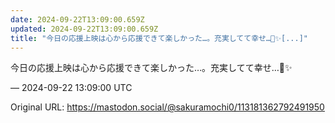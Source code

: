 ```yaml
---
date: 2024-09-22T13:09:00.659Z
updated: 2024-09-22T13:09:00.659Z
title: "今日の応援上映は心から応援できて楽しかった…。充実してて幸せ…💖✨️[...]"
---
```


<p>今日の応援上映は心から応援できて楽しかった…。充実してて幸せ…💖✨️</p>

&mdash; 2024-09-22 13:09:00 UTC

Original URL: https://mastodon.social/@sakuramochi0/113181362792491950
